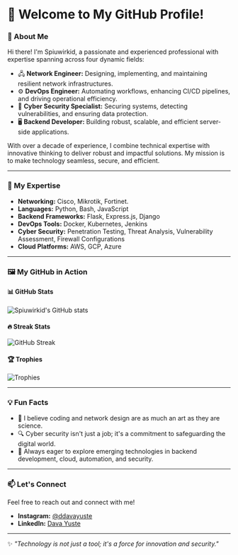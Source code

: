 # 👋 Welcome to My GitHub Profile!

### 🌟 About Me
Hi there! I'm Spiuwirkid, a passionate and experienced professional with expertise spanning across four dynamic fields:

- 🖧 **Network Engineer:** Designing, implementing, and maintaining resilient network infrastructures.
- ⚙️ **DevOps Engineer:** Automating workflows, enhancing CI/CD pipelines, and driving operational efficiency.
- 🔐 **Cyber Security Specialist:** Securing systems, detecting vulnerabilities, and ensuring data protection.
- 🖥️ **Backend Developer:** Building robust, scalable, and efficient server-side applications.

With over a decade of experience, I combine technical expertise with innovative thinking to deliver robust and impactful solutions. My mission is to make technology seamless, secure, and efficient.

---

### 🚀 My Expertise
- **Networking:** Cisco, Mikrotik, Fortinet.
- **Languages:** Python, Bash, JavaScript
- **Backend Frameworks:** Flask, Express.js, Django
- **DevOps Tools:** Docker, Kubernetes, Jenkins
- **Cyber Security:** Penetration Testing, Threat Analysis, Vulnerability Assessment, Firewall Configurations
- **Cloud Platforms:** AWS, GCP, Azure

---

### 🖼️ My GitHub in Action

#### 📊 GitHub Stats
![Spiuwirkid's GitHub stats](https://github-readme-stats.vercel.app/api?username=Spiuwirkid&show_icons=true&theme=tokyonight)

#### 🔥 Streak Stats
![GitHub Streak](https://github-readme-streak-stats.herokuapp.com/?user=Spiuwirkid&theme=tokyonight)

#### 🏆 Trophies
![Trophies](https://github-profile-trophy.vercel.app/?username=Spiuwirkid&theme=radical&margin-w=15&margin-h=15)

---

### 💡 Fun Facts
- 🎨 I believe coding and network design are as much an art as they are science.
- 🔍 Cyber security isn't just a job; it's a commitment to safeguarding the digital world.
- 🌱 Always eager to explore emerging technologies in backend development, cloud, automation, and security.

---

### 📫 Let's Connect
Feel free to reach out and connect with me!

- **Instagram:** [@ddavayuste](https://www.instagram.com/ddavayuste)
- **LinkedIn:** [Dava Yuste](https://www.linkedin.com/in/dava-yuste)

---

✨ *"Technology is not just a tool; it's a force for innovation and security."*
